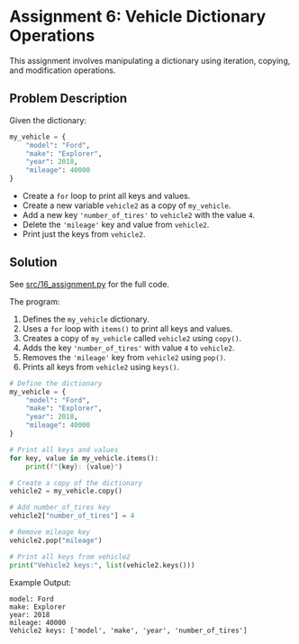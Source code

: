 # Assignment 6: Vehicle Dictionary Operations

This assignment involves manipulating a dictionary using iteration, copying, and modification operations.

## Problem Description
Given the dictionary:
```python
my_vehicle = {
    "model": "Ford",
    "make": "Explorer",
    "year": 2018,
    "mileage": 40000
}
```
- Create a `for` loop to print all keys and values.
- Create a new variable `vehicle2` as a copy of `my_vehicle`.
- Add a new key `'number_of_tires'` to `vehicle2` with the value `4`.
- Delete the `'mileage'` key and value from `vehicle2`.
- Print just the keys from `vehicle2`.

## Solution
See [src/16_assignment.py](src/16_assignment.py) for the full code.

The program:
1. Defines the `my_vehicle` dictionary.
2. Uses a `for` loop with `items()` to print all keys and values.
3. Creates a copy of `my_vehicle` called `vehicle2` using `copy()`.
4. Adds the key `'number_of_tires'` with value `4` to `vehicle2`.
5. Removes the `'mileage'` key from `vehicle2` using `pop()`.
6. Prints all keys from `vehicle2` using `keys()`.

```python
# Define the dictionary
my_vehicle = {
    "model": "Ford",
    "make": "Explorer",
    "year": 2018,
    "mileage": 40000
}

# Print all keys and values
for key, value in my_vehicle.items():
    print(f"{key}: {value}")

# Create a copy of the dictionary
vehicle2 = my_vehicle.copy()

# Add number_of_tires key
vehicle2["number_of_tires"] = 4

# Remove mileage key
vehicle2.pop("mileage")

# Print all keys from vehicle2
print("Vehicle2 keys:", list(vehicle2.keys()))
```

Example Output:
```
model: Ford
make: Explorer
year: 2018
mileage: 40000
Vehicle2 keys: ['model', 'make', 'year', 'number_of_tires']
```